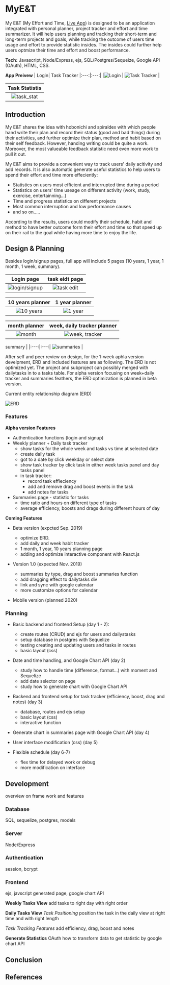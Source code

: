 # MyE&T
My E&T (My Effort and Time, [Live App](https://mysterious-ocean-78106.herokuapp.com/auth/login)) is designed to be an application integrated with personal planner, project tracker and effort and time summarizer. It will help users planning and tracking their short-term and long-term projects and goals, while tracking the outcome of users time usage and effort to provide statistic insides. The insides could further help users optmize their time and effort and boost performance.

**Tech:** Javascript, Node/Express, ejs, SQL/Postgres/Sequeize, Google API (OAuth), HTML, CSS.

**App Preivew**
| Login| Task Tracker
|:---:|:---:|
|![Login](./ReadmeFiles/Login.gif) | ![Task Tracker](./ReadmeFiles/task_tracker.gif) |

| Task Statistis |
|:---:|
|![task_stat](./ReadmeFiles/task_stat.gif) |

## Introduction
My E&T shares the idea with hobonichi and spiraldex with which people hand write their plan and record their status (good and bad things) during their activities, and further optimize their plan, method and habit based on their self feedback. However, handing writing could be quite a work. Moreover, the most valueable feedback statistic need even more work to pull it out.

My E&T aims to provide a convenient way to track users' daily acitivity and add records. It is also automatic generate useful statistics to help users to spend their effort and time more effeciently:
* Statistics on users most efficient and interrupted time during a period
* Statistics on users' time useage on different activity (work, study, exercise, entertainning...)
* Time and progress statistics on different projects
* Most common interruption and low performance causes 
* and so on.....

According to the results, users could modify their schedule, habit and method to have better outcome form their effort and time so that speed up on their rail to the goal while having more time to enjoy the life.

## Design & Planning
Besides login/signup pages, full app will include 5 pages (10 years, 1 year, 1 month, 1 week, summary).

Login page | task eidt page
|:---:|:---:|
![login/signup](./ReadmeFiles/Login.png) | ![task edit](./ReadmeFiles/edit.png)

10 years planner | 1 year planner
|:---:|:---:|
![10 years](./ReadmeFiles/10years.png) | ![1 year](./ReadmeFiles/year.png)

month planner | week, daily tracker planner
|:---:|:---:|
![month](./ReadmeFiles/month.png) | ![week, tracker](./ReadmeFiles/week+daily_tracker.png)
   
summary | 
|:---:|:---:|
![summaries](./ReadmeFiles/summaries.png) |


After self and peer review on design, for the 1-week aphla version develpment, ERD and included features are as following. The ERD is not optimized yet. The project and subproject can possibly merged with dailytasks in to a tasks table. For alpha version focusing on week+daily tracker and summaries feathers, the ERD optimization is planned in beta version.

Current entity relationship diagram (ERD)

![ERD](./ReadmeFiles/ERD2.png)


### Features
**Alpha version Features**
* Authentication functions (login and signup)
* Weekly planner + Daily task tracker
  * show tasks for the whole week and tasks vs time at selected date
  * create daily task
  * got to a date by click weekday or select date
  * show task tracker by click task in either week tasks panel and day tasks panel
  * in task tracker:
    * record task effieciency
    * add and remove drag and boost events in the task
    * add notes for tasks
* Summaries page - statistic for tasks
  * time ratio and hours on different type of tasks
  * average efficiency, boosts and drags during different hours of day

**Coming Features**
* Beta version (expcted Sep. 2019)
  * optimize ERD.
  * add daily and week habit tracker
  * 1 month, 1 year, 10 years planning page 
  * adding and optimize interactive component with React.js

* Version 1.0 (expected Nov. 2019)
    * summaries by type, drag and boost summaries function
    * add dragging effect to dailytasks div
    * link and sync with google calendar
    * more customize options for calendar

* Mobile version (planned 2020)

### Planning
* Basic backend and frontend Setup (day 1 - 2):
    * create routes (CRUD) and ejs for users and dailystasks
    * setup database in postgres with Sequelize
    * testing creating and updating users and tasks in routes
    * basic layout (css) 

* Date and time handling, and Google Chart API (day 2)
    * study how to handle time (difference, format...) with moment and Sequelize
    * add date selector on page
    * study how to generate chart with Google Chart API

* Backend and frontend setup for task tracker (efficiency, boost, drag and notes) (day 3)
    * database, routes and ejs setup
    * basic layout (css)
    * interactive function

* Generate chart in summaries page with Google Chart API (day 4)

* User interface modification (css) (day 5)

* Flexible schedule (day 6-7)
    * flex time for delayed work or debug
    * more modification on interface

## Development
overview on frame work and features

### Database
SQL, sequelize, postgres, models

### Server
Node/Express

### Authentication
session, bcrypt

### Frontend
ejs, javscript generated page, google chart API

**Weekly Tasks View**
add tasks to right day with right order

**Daily Tasks View**
*Task Positioning*
position the task in the daily view at right time and with right length

*Task Tracking Features*
add efficiency, drag, boost and notes

**Generate Statistics**
OAuth
how to transform data to get statistic by google chart API

## Conclusion

## References





